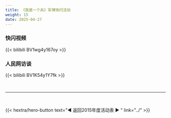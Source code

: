 ```yaml
---
title: 《我是一个兵》军博快闪活动
weight: 15
date: 2025-04-27
---
```


### 快闪视频

{{< bilibili BV1wg4y167oy >}}

### 人民网访谈

{{< bilibili BV1K54y1Y7fk >}}


<br>
<hr>
<br>

{{< hextra/hero-button text="◀ 返回2015年度活动表 ▶ " link="../" >}}